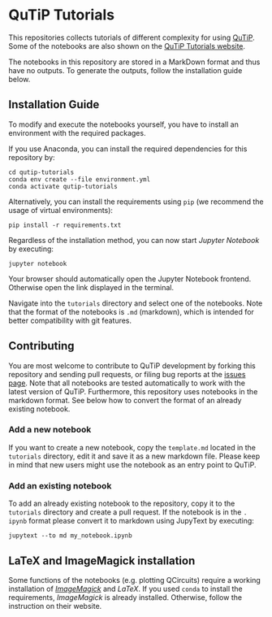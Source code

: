 # QuTiP Tutorials

This repositories collects tutorials of different complexity for
using [QuTiP](qutip.org). Some of the notebooks are also shown on
the [QuTiP Tutorials website](qutip.org/tutorials).

The notebooks in this repository are stored in a MarkDown format and thus
have no outputs. To generate the outputs, follow the installation guide below.

## Installation Guide

To modify and execute the notebooks yourself, you have to install an
environment with the required packages.

If you use Anaconda, you can install the required dependencies for this
repository by:

```shell
cd qutip-tutorials
conda env create --file environment.yml
conda activate qutip-tutorials
```

Alternatively, you can install the requirements using `pip` (we recommend
the usage of virtual environments):

```shell
pip install -r requirements.txt
```

Regardless of the installation method, you can now start *Jupyter Notebook* by
executing:

```shell
jupyter notebook
```

Your browser should automatically open the Jupyter Notebook frontend. Otherwise
open the link displayed in the terminal.

Navigate into the `tutorials` directory and select one of the notebooks.
Note that the format of the notebooks is `.md` (markdown), which is intended
for better compatibility with git features.

## Contributing

You are most welcome to contribute to QuTiP development by forking this
repository and sending pull requests, or filing bug reports at
the [issues page](https://github.com/qutip/qutip-tutorials/issues).
Note that all notebooks are tested automatically to work with the latest
version of QuTiP. Furthermore, this repository uses notebooks in the markdown
format. See below how to convert the format of an already existing notebook.

### Add a new notebook

If you want to create a new notebook, copy the `template.md` located in the
`tutorials` directory, edit it and save it as a new markdown file. Please
keep in mind that new users might use the notebook as an entry point to
QuTiP.

### Add an existing notebook

To add an already existing notebook to the repository, copy it to the
`tutorials` directory and create a pull request. If the notebook is in the `.
ipynb` format please convert it to markdown using JupyText by executing:

```shell
jupytext --to md my_notebook.ipynb
```

## LaTeX and ImageMagick installation

Some functions of the notebooks (e.g. plotting QCircuits) require a working
installation of [*ImageMagick*](https://imagemagick.org/) and *LaTeX*. If
you used `conda` to install the requirements, *ImageMagick* is already
installed. Otherwise, follow the instruction on their website.

